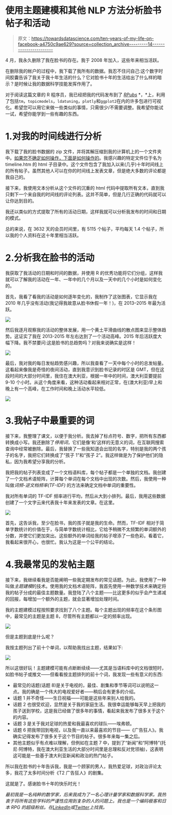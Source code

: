 # 使用主题建模和其他 NLP 方法分析脸书帖子和活动

> 原文：<https://towardsdatascience.com/ten-years-of-my-life-on-facebook-a4750c9ae629?source=collection_archive---------14----------------------->

4 月，我永久删除了我在脸书的存在。我于 2008 年加入，这些年来相当活跃。

在删除我的帐户的过程中，我下载了我所有的数据。我忍不住问自己:这个数字时间胶囊告诉了我关于我十年生活的什么？它对脸书十年的生活给出了什么样的暗示？是时候让我的数据科学技能发挥作用了。

对于阅读这篇文章的 R 程序员，我已经把我的代码发布到了 [*RPubs*](http://rpubs.com/keithmcnulty/facebook_analysis) *，*上，利用了包括`tm`，`topicmodels`，`ldatuning`，`plotly`和`ggplot2`在内的许多包进行可视化。希望您可以用它来做一些类似的事情，只需很少/不需要调整。我希望你能试一试，希望你能学到一些有趣的东西。

# 1.对我的时间线进行分析

我下载了我的脸书数据的 zip 文件，并将其解压缩到我的计算机上的一个文件夹中。[如果您不确定如何操作，下面是如何操作的](https://www.cnbc.com/2018/03/23/how-to-download-a-copy-of-facebook-data-about-you.html)。我感兴趣的特定文件位于名为 timeline.htm 的 html 子目录中。这个文件包含了我加入以来(几乎)十年时间线上的所有帖子。虽然其他人可以在你的时间线上发表文章，但是绝大多数的评论都是我自己的。

接下来，我使用文本分析从这个文件的沉重的 html 代码中提取所有文本，直到我只剩下一个来自我的时间线的评论列表。这并不简单，但是几行正确的代码就可以让你达到目的。

我还以类似的方式提取了所有的活动日期，这样我就可以分析我发布的时间和日期的模式。

总的来说，在 3632 天的会员时间里，有 5115 个帖子，平均每天 1.4 个帖子，所以我的个人资料在这十年里相当活跃。

# 2.分析我在脸书的活动

我获取了我活动的日期和时间的数据，并使用 R 的优秀功能将它们分组，这样我就可以了解我的活动在一年、一年中的几个月以及一天中的几个小时是如何变化的。

首先，我看了看我的活动是如何逐年变化的，我制作了这张图表，它显示我在 2010 年几乎没有活动(我记得我故意从脸书休假一年！)，在 2013–2015 年最为活跃。

![](img/54fda4329ebecaa8691eca8bfea1c432.png)

然后我逐月观察我的活动的整体发展，用一个黄土平滑曲线的散点图来显示整体趋势。这证实了我在 2013-2015 年左右达到了一个活动高峰。2015 年后活跃度大幅下降。我不禁要问:这是脸书的总趋势吗？对我来说确实是这样！

![](img/633cae1067e3c2a243fab74e5c71068f.png)

最后，我对我的每日发帖趋势感兴趣，所以我查看了一天中每个小时的总发帖量。这看起来像我是奇怪的夜间活动，直到我意识到脸书记录的时区是 GMT，但在这段时间的大部分时间里，我住在澳大利亚，根据一年中的时间，澳大利亚要提前 9-10 个小时。从这个角度来看，这种活动看起来相对正常，在(澳大利亚)早上和晚上有一个高峰，在工作时间和晚上活动水平较低。

![](img/57a7c64ad0834bb356b037061339af48.png)

# 3.我帖子中最重要的词

接下来，我整理了课文，以便于我分析。我去掉了标点符号、数字，把所有东西都转换成小写。我还删除了*停用词*，它们是像‘和’这样的无意义的词，在互联网搜索查询中经常被删除。最后，我替换了一些我知道会出现的名字，特别是我的两个孩子的名字，我把它们转换成了“孩子 1”和“孩子 2”。我这样做是为了保护他们的隐私，因为我希望分享我的分析。

我把我的帖子列表变成了一个文档语料库，每个帖子都是一个单独的文档。我创建了一个文档术语矩阵，计算每个单词在每个文档中出现的次数。然后，我使用一种叫做*词频-逆文档频率(TF-IDF)* 的方法来确定文档中单词的重要性。

我对所有单词的 TF-IDF 频率进行平均，然后从大到小排列。最后，我用这些数据创建了一个文字云来代表我十年来发表的文章。在这里。

![](img/4173c276ef50866d0dfb8d3768a1def0.png)

首先，这告诉我，至少在脸书，我的孩子就是我的生命。然而，TF-IDF 相对于简单字数统计的价值在于，与简单字数统计相比，它给予稍微不太频繁的单词额外的分数，并使它们更加突出。这些额外的单词给我的帖子增添了一些色彩。看着它，我看起来很开心，也很忙。我认为这是一个公平的结论。

# 4.我最常见的发帖主题

接下来，我继续看我是否能阐明一些我定期发布的常见话题。为此，我使用了一种叫做*主题建模*的技术。使用我的文档术语矩阵，我首先使用一种数学技术来确定将我的帖子分成的最佳主题数量。我登陆了八个主题——比这更多的似乎会产生递减的回报，每增加一个额外的主题，就会显著增加处理时间。

我的主题建模过程按照要求找到了八个主题。每个主题出现的频率在这个条形图中，最常见的主题是主题 8，尽管所有主题都以一定的频率出现。

![](img/49e179e4a0b103af936f1b7b470cace1.png)

但是主题到底是什么呢？

我按主题列出了前十个单词，以帮助我找出主题，结果如下:

![](img/2dad080197bc7c613c1f6a4c76734e3a.png)

所以这很好玩！主题建模可能有点断断续续——尤其是当语料库中的文档很短时，如脸书帖子或推文——但看看按主题排列的前十个词，我发现一些有意义的东西:

*   最常见的话题(话题 8)是关于电视的，最佳、剧集和季节等词可以说明这一点。我的确是一个伟大的电视爱好者——稍后会有更多的介绍。
*   话题 1 并不奇怪——生日祝福——可能是这些年来别人给我的。
*   话题 2 也很受欢迎，显然是关于我的家庭生活。我很幸运能够每天早上把我的孩子送到学校，这是我已经做了很多年的事情，看起来我发布了很多关于这个的内容。
*   话题 3 是关于我对足球的热爱和我最喜欢的球队——埃弗顿。
*   话题 6 把我带回到电视，以及我一直以来最喜欢的节目——《广告狂人》。我确实记得发布了很多关于这个节目的帖子。很多年来每一集之后。
*   其他主题似乎有点难以理解，但例如在主题 7 中，提到了“新闻”和“阿博特”(托尼·阿博特，我在澳大利亚生活的大部分时间里是总理和反对党领袖)，这表明这可能是一些基于澳大利亚新闻和政治的热门帖子。

所以我在脸书的十年告诉我，我是一个顾家的男人，我热爱足球，对政治评论太多，我花了太多时间分析《T2 广告狂人》的剧集。

这就是了。感谢脸书十年的快乐时光！

*最初我是一名纯粹的数学家，后来我成为了一名心理计量学家和数据科学家。我热衷于将所有这些学科的严谨性应用到复杂的人的问题上。我也是一个编码极客和日本 RPG 的超级粉丝。在*[*LinkedIn*](https://www.linkedin.com/in/keith-mcnulty/)*或*[*Twitter*](https://twitter.com/dr_keithmcnulty)*上找我。*